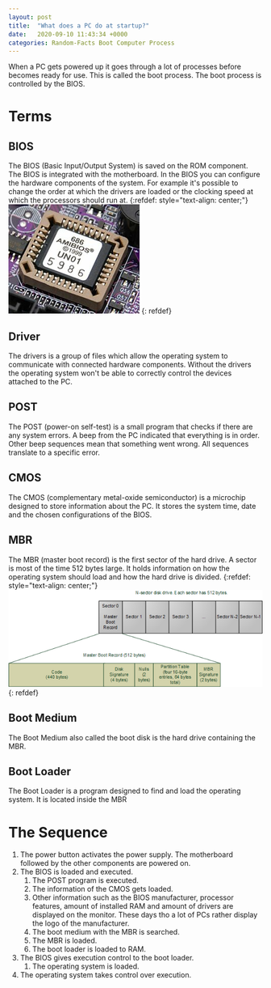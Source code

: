 ```yaml
---
layout: post
title:  "What does a PC do at startup?"
date:   2020-09-10 11:43:34 +0000
categories: Random-Facts Boot Computer Process
---
```


When a PC gets powered up it goes through a lot of processes before becomes ready for use. This is called the boot process. The boot process is controlled by the BIOS.

# Terms
## BIOS
The BIOS (Basic Input/Output System) is saved on the ROM component. The BIOS is integrated with the motherboard.
In the BIOS you can configure the hardware components of the system. For example it's possible to change the order at which the drivers are loaded or the clocking speed at which the processors should run at.
{:refdef: style="text-align: center;"}
![ROM BIOS Chip](/assets/rom-bios.jpeg)
{: refdef}

## Driver
The drivers is a group of files which allow the operating system to communicate with connected hardware components. Without the drivers the operating system won't be able to correctly control the devices attached to the PC.

## POST
The POST (power-on self-test) is a small program that checks if there are any system errors. A beep from the PC indicated that everything is in order. Other beep sequences mean that something went wrong. All sequences translate to a specific error.

## CMOS
The CMOS (complementary metal-oxide semiconductor) is a microchip designed to store information about the PC. It stores the system time, date and the chosen configurations of the BIOS.

## MBR
The MBR (master boot record) is the first sector of the hard drive. A sector is most of the time 512 bytes large. It holds information on how the operating system should load and how the hard drive is divided.
{:refdef: style="text-align: center;"}
![MBR Sector](/assets/mbr.png)
{: refdef}

## Boot Medium
The Boot Medium also called the boot disk is the hard drive containing the MBR.

## Boot Loader
The Boot Loader is a program designed to find and load the operating system. It is located inside the MBR

# The Sequence
1. The power button activates the power supply. The motherboard followed by the other components are powered on.
2. The BIOS is loaded and executed.
    1. The POST program is executed.
    2. The information of the CMOS gets loaded.
    3. Other information such as the BIOS manufacturer, processor features, amount of installed RAM and amount of drivers are displayed on the monitor. These days tho a lot of PCs rather display the logo of the manufacturer.
    4. The boot medium with the MBR is searched.
    5. The MBR is loaded.
    6. The boot loader is loaded to RAM.
3. The BIOS gives execution control to the boot loader.
    1. The operating system is loaded.
4. The operating system takes control over execution.